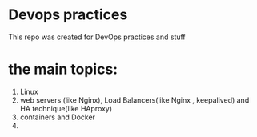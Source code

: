 # Devops practices
This repo was created for DevOps practices and stuff

# the main topics:
 1. Linux
 2. web servers (like Nginx), Load Balancers(like Nginx , keepalived) and HA technique(like HAproxy)
 3. containers and Docker
 4. 
